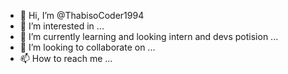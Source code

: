 - 👋 Hi, I’m @ThabisoCoder1994
- 👀 I’m interested in ...
- 🌱 I’m currently learning and looking intern and devs potision ...
- 💞️ I’m looking to collaborate on ...
- 📫 How to reach me ...

<!---
ThabisoCoder1994/ThabisoCoder1994 is a ✨ special ✨ repository because its `README.md` (this file) appears on your GitHub profile.
You can click the Preview link to take a look at your changes.
--->
